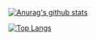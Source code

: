 [![Anurag's github stats](https://github-readme-stats.vercel.app/api?username=arvipe)](https://github.com/anuraghazra/github-readme-stats)

[![Top Langs](https://github-readme-stats.vercel.app/api/top-langs/?username=arvipe&layout=compact)](https://github.com/anuraghazra/github-readme-stats)
